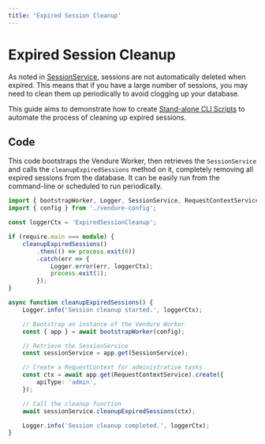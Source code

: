 ```yaml
---
title: 'Expired Session Cleanup'
---
```


# Expired Session Cleanup

As noted in [SessionService](/reference/typescript-api/services/session-service), sessions are not automatically deleted when expired. This means that if you have a large number of sessions, you may need to clean them up periodically to avoid clogging up your database.

This guide aims to demonstrate how to create [Stand-alone CLI Scripts](/guides/developer-guide/stand-alone-scripts/) to automate the process of cleaning up expired sessions.

## Code

This code bootstraps the Vendure Worker, then retrieves the `SessionService` and calls the `cleanupExpiredSessions` method on it, completely removing all expired sessions from the database. It can be easily run from the command-line or scheduled to run periodically.

```ts title="src/expired-session-cleanup.ts"
import { bootstrapWorker, Logger, SessionService, RequestContextService } from '@vendure/core';
import { config } from './vendure-config';

const loggerCtx = 'ExpiredSessionCleanup';

if (require.main === module) {
    cleanupExpiredSessions()
        .then(() => process.exit(0))
        .catch(err => {
            Logger.error(err, loggerCtx);
            process.exit(1);
        });
}

async function cleanupExpiredSessions() {
    Logger.info('Session cleanup started.', loggerCtx);

    // Bootstrap an instance of the Vendure Worker
    const { app } = await bootstrapWorker(config);

    // Retrieve the SessionService
    const sessionService = app.get(SessionService);

    // Create a RequestContext for administrative tasks
    const ctx = await app.get(RequestContextService).create({
        apiType: 'admin',
    });

    // Call the cleanup function
    await sessionService.cleanupExpiredSessions(ctx);

    Logger.info('Session cleanup completed.', loggerCtx);
}
```
